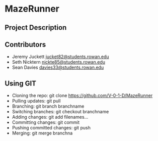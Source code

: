 # MazeRunner

## Project Description

## Contributors
- Jeremy Juckett <jucket82@students.rowan.edu>
- Seth Nicktern <nickte85@students.rowan.edu>
- Sean Davies <davies33@students.rowan.edu>

## Using GIT
- Cloning the repo: git clone https://github.com/V-0-1-D/MazeRunner
- Pulling updates: git pull
- Branching: git branch branchname
- Switching branches: git checkout branchname
- Adding changes: git add filenames...
- Committing changes: git commit
- Pushing committed changes: git push
- Merging: git merge branchna
 
